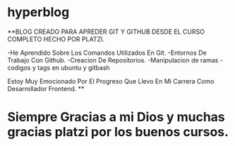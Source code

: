 # hyperblog

\*\*BLOG CREADO PARA APREDER GIT Y GITHUB DESDE EL CURSO COMPLETO HECHO POR PLATZI.

-He Aprendido Sobre Los Comandos Utilizados En Git.
-Entornos De Trabajo Con Github.
-Creacion De Repositorios.
-Manipulacion de ramas
-codigos y tags en ubuntu y gitbash

Estoy Muy Emocionado Por El Progreso Que Llevo En Mi Carrera
Como Desarrollador Frontend. \*\*

# Siempre Gracias a mi Dios y muchas gracias platzi por los buenos cursos.

